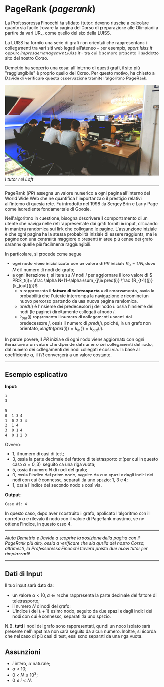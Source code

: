 # **PageRank** (*pagerank*)

La Professoressa Finocchi ha sfidato i tutor: devono riuscire a calcolare quanto sia facile trovare la pagina del Corso di preparazione alle Olimpiadi a partire da vari URL, come quello del sito della LUISS.

La LUISS ha fornito una serie di grafi non orientati che rappresentano i collegamenti tra vari siti web legati all'ateneo – per esempio, *sport.luiss.it* oppure *impresaemanagement.luiss.it* – tra cui è sempre presente il suddetto sito del nostro Corso.

Demetrio ha scoperto una cosa: all'interno di questi grafi, il sito più "raggiungibile" è proprio quello del Corso. Per questo motivo, ha chiesto a Davide di verificare questa osservazione tramite l'algoritmo PageRank.

![I tutor nel Loft](loft.jpeg)  
*I tutor nel Loft*

---
PageRank ($PR$) assegna un valore numerico a ogni pagina all'interno del World Wide Web che ne quantifica l'importanza o il prestigio relativi all'interno di questa rete. Fu introdotto nel 1998 da Sergey Brin e Larry Page come ingrediente fondamentale di Google.

Nell'algoritmo in questione, bisogna descrivere il comportamento di un utente che naviga nelle reti rappresentate dai grafi forniti in input, cliccando in maniera randomica sui link che collegano le pagine. L'assunzione iniziale è che ogni pagina ha la stessa probabilità iniziale di essere raggiunta, ma le pagine con una centralità maggiore o presenti in aree più dense del grafo saranno quelle più facilmente raggiungibili.

In particolare, si procede come segue:
- ogni nodo viene inizializzato con un valore di $PR$ iniziale $R_0=1/N$, dove $N$ è il numero di nodi del grafo;
- a ogni iterazione $t$, si itera su $N$ nodi $i$ per aggiornare il loro valore di 
$ PR:R_t(i)= \frac \alpha N+(1-\alpha)\sum_{j\in pred(i)} \frac {R_{t-1}(j)} {k_{out}(j)}$ 
    - $\alpha$ rappresenta il **fattore di teletrasporto** o di smorzamento, ossia la probabilità che l'utente interrompa la navigazione e ricominci un nuovo percorso partendo da una nuova pagina randomica.
    - $pred(i)$ è l'insieme dei predecessori $j$ del nodo $i$: ossia l'insieme dei nodi (le pagine) direttamente collegati al nodo $i$.
    - $k_{out}(j)$ rappresenta il numero di collegamenti uscenti dal predecessore $j$, ossia il numero di $pred(j)$, poiché, in un grafo non orientato, $length(pred(i))=k_{in}(i)=k_{out}(i)$.

In parole povere, il $PR$ iniziale di ogni nodo viene aggiornato con ogni iterazione a un valore che dipende dal numero dei collegamenti del nodo, dal numero dei collegamenti dei nodi collegati e così via. In base al coefficiente $\alpha$, il $PR$ convergerà a un valore costante.

---

## Esempio esplicativo
**Input:**

```
1
3

5
0  1 3 4
1  0 2 3 4
2  1 4
3  0 1 4
4  0 1 2 3
```
Ovvero:
- 1, il numero di casi di test;
- 3, ossia la parte decimale del fattore di teletrasporto $\alpha$ (per cui in questo caso $\alpha=0,3$), seguito da una riga vuota;
- 5, ossia il numero $N$ di nodi del grafo;
- 0, ossia l'indice del primo nodo, seguito da due spazi e dagli indici dei nodi con cui è connesso, separati da uno spazio: 1, 3 e 4;
- 1, ossia l'indice del secondo nodo e così via.

**Output:**

```
Case #1: 4
```

In questo caso, dopo aver ricostruito il grafo, applicato l'algoritmo con il corretto $\alpha$ e rilevato il nodo con il valore di PageRank massimo, se ne ottiene l'indice, in questo caso 4.

---

*Aiuta Demetrio e Davide a scoprire la posizione della pagina con il PageRank più alto, ossia a verificare che sia quella del nostro Corso; altrimenti, la Professoressa Finocchi troverà presto due nuovi tutor per rimpiazzarli!*

---

## Dati di Input
Il tuo input sarà dato da:
- un valore $\alpha <10, \alpha \in \mathbb{N}$ che rappresenta la parte decimale del fattore di teletrasporto;
- il numero $N$ di nodi del grafo;
- L'indice $i$ del $(i+1)$ esimo nodo, seguito da due spazi e dagli indici dei nodi con cui è connesso, separati da uno spazio.

N.B. **tutti** i nodi del grafo sono rappresentati, quindi un nodo isolato sarà presente nell'input ma non sarà seguito da alcun numero.
Inoltre, si ricorda che nel caso di più casi di test, essi sono separati da una riga vuota.

## Assunzioni
- $i$ intero, $\alpha$ naturale;
- $\alpha <10$;
- $0 < N \leq 10^3$;
- $0 \leq i < N$.



